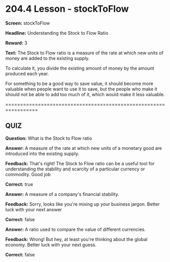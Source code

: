 # 204.4 Lesson - stockToFlow

**Screen:** stockToFlow

**Headline:** Understanding the Stock to Flow Ratio

**Reward:** 3

**Text:** The Stock to Flow ratio is a measure of the rate at which new units of money are added to the existing supply.

To calculate it, you divide the existing amount of money by the amount produced each year.

For something to be a good way to save value, it should become more valuable when people want to use it to save, but the people who make it should not be able to add too much of it, which would make it less valuable.


=================================================================

## QUIZ

**Question:** What is the Stock to Flow ratio


**Answer:** A measure of the rate at which new units of a monetary good are introduced into the existing supply.

**Feedback:** That&#x27;s right! The Stock to Flow ratio can be a useful tool for understanding the stability and scarcity of a particular currency or commodity. Good job

**Correct:** true

**Answer:** A measure of a company&#x27;s financial stability.

**Feedback:** Sorry, looks like you&#x27;re mixing up your business jargon. Better luck with your next answer

**Correct:** false

**Answer:** A ratio used to compare the value of different currencies.

**Feedback:** Wrong! But hey, at least you&#x27;re thinking about the global economy. Better luck with your next guess.

**Correct:** false


<figure><img src="../.gitbook/assets/204-05.png" alt=""><figcaption></figcaption></figure>

